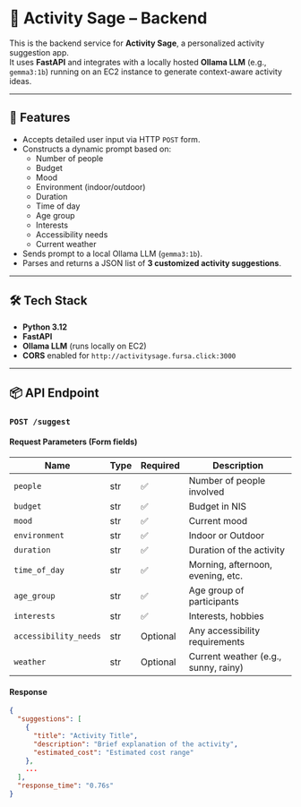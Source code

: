 # 🧠 Activity Sage – Backend

This is the backend service for **Activity Sage**, a personalized activity suggestion app.  
It uses **FastAPI** and integrates with a locally hosted **Ollama LLM** (e.g., `gemma3:1b`) running on an EC2 instance to generate context-aware activity ideas.

---

## 🚀 Features

- Accepts detailed user input via HTTP `POST` form.
- Constructs a dynamic prompt based on:
  - Number of people
  - Budget
  - Mood
  - Environment (indoor/outdoor)
  - Duration
  - Time of day
  - Age group
  - Interests
  - Accessibility needs
  - Current weather
- Sends prompt to a local Ollama LLM (`gemma3:1b`).
- Parses and returns a JSON list of **3 customized activity suggestions**.

---

## 🛠️ Tech Stack

- **Python 3.12**
- **FastAPI**
- **Ollama LLM** (runs locally on EC2)
- **CORS** enabled for `http://activitysage.fursa.click:3000`

---

## 📦 API Endpoint

### `POST /suggest`

#### Request Parameters (Form fields)

| Name                | Type   | Required | Description                             |
|---------------------|--------|----------|-----------------------------------------|
| `people`            | str    | ✅       | Number of people involved               |
| `budget`            | str    | ✅       | Budget in NIS                           |
| `mood`              | str    | ✅       | Current mood                            |
| `environment`       | str    | ✅       | Indoor or Outdoor                       |
| `duration`          | str    | ✅       | Duration of the activity                |
| `time_of_day`       | str    | ✅       | Morning, afternoon, evening, etc.       |
| `age_group`         | str    | ✅       | Age group of participants               |
| `interests`         | str    | ✅       | Interests, hobbies                      |
| `accessibility_needs`| str   | Optional | Any accessibility requirements          |
| `weather`           | str    | Optional | Current weather (e.g., sunny, rainy)    |

#### Response

```json
{
  "suggestions": [
    {
      "title": "Activity Title",
      "description": "Brief explanation of the activity",
      "estimated_cost": "Estimated cost range"
    },
    ...
  ],
  "response_time": "0.76s"
}
